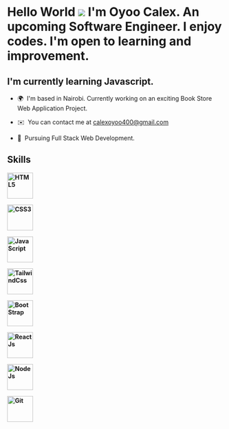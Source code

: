 Hello World ![](https://user-images.githubusercontent.com/18350557/176309783-0785949b-9127-417c-8b55-ab5a4333674e.gif) I'm Oyoo Calex. An upcoming Software Engineer. I enjoy codes. I'm open to learning and improvement.
==================================================================================================================================

I'm currently learning Javascript.
-----------------------------

*   🌍  I'm based in Nairobi. Currently working on an exciting Book Store Web Application Project.


   
*   ✉️  You can contact me at [calexoyoo400@gmail.com](mailto:calexoyoo400@gmail.com)
  
  
   
*   🧠  Pursuing Full Stack Web Development.

 <h2><b>Skills<b></h2>
 
<p align="left">
<img style="height: 60px; width: 60px; padding: -50%;"
                                        src="https://camo.githubusercontent.com/c3a116928dc4560b0b08d4b4afe69b34844171f896529cc7572674965f2cd66c/68747470733a2f2f63646e2d69636f6e732d706e672e666c617469636f6e2e636f6d2f3132382f3137342f3137343835342e706e67"
                                        alt="HTML5">
  
  <img style="height: 60px; width: 60px; padding: -50%;"
                                        src="https://camo.githubusercontent.com/19245ec17eda7364486b88211a4f9893001661c78d384430843df7584f30ec4e/68747470733a2f2f63646e2d69636f6e732d706e672e666c617469636f6e2e636f6d2f3132382f3733322f3733323139302e706e67"
                                        alt="CSS3">
  
  <img style="height: 60px; width: 60px; padding: -50%;"
                                        src="https://camo.githubusercontent.com/c5b45f4b07364324947b8a0cb15e93ff32890d94321295fb8254aa06d1c5dc55/68747470733a2f2f63646e2d69636f6e732d706e672e666c617469636f6e2e636f6d2f3132382f353936382f353936383239322e706e67"
                                        alt="JavaScript">

<img style="height: 60px; width: 60px; padding: -50%;"
                                        src="https://camo.githubusercontent.com/f4969170716b8c10c54b6303f03cd2356ce01a717abeca505b2f400d3d106853/68747470733a2f2f656e637279707465642d74626e302e677374617469632e636f6d2f696d616765733f713d74626e3a414e64394763516f7657323043795654776e5362775f79507665344c4373376339436a6542575f55497147334f5f67365263525a436e4b4c6e767879785152426c3177776d5a654e4f774d26757371703d434155"
                                        alt="TailwindCss">
  
<img style="height: 60px; width: 60px; padding: -50%;"
                                        src="https://camo.githubusercontent.com/33324d9aa299ce721597cad642a5b60fff986be39dec12a6c91efe531061254f/68747470733a2f2f63646e2d69636f6e732d706e672e666c617469636f6e2e636f6d2f3132382f353936382f353936383637322e706e67"
                                        alt="BootStrap">
 
 <img style="height: 60px; width: 60px; padding: -50%;"
                                        src="https://camo.githubusercontent.com/e8c46b756f003914a8cc30b1f040904517b88295473dca8ff3cfcc255ad90744/68747470733a2f2f63646e2d69636f6e732d706e672e666c617469636f6e2e636f6d2f3132382f3931392f3931393835312e706e67"
                                        alt="ReactJs">
 
  <img style="height: 60px; width: 60px; padding: -50%;"
                                        src="https://camo.githubusercontent.com/db6216e753f5287689b952a616af0ef5ea26e9173722ee8e6d9b4f041c6bff5e/68747470733a2f2f63646e2d69636f6e732d706e672e666c617469636f6e2e636f6d2f3132382f3931392f3931393832352e706e67"
                                        alt="NodeJs">
 
 <img style="height: 60px; width: 60px; padding: -50%;"
                                        src="https://camo.githubusercontent.com/d322af45a4be538f9e043476e813350c5cf9500d53a309c117b69c47549cbd4a/68747470733a2f2f63646e2d69636f6e732d706e672e666c617469636f6e2e636f6d2f3132382f343439342f343439343734382e706e67"
                                        alt="Git">
  

  
 
